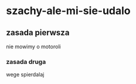 # szachy-ale-mi-sie-udalo
## zasada pierwsza
nie mowimy o motoroli
### zasada druga
wege spierdalaj

